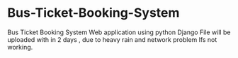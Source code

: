# Bus-Ticket-Booking-System
Bus Ticket Booking System Web application using python Django
File will be uploaded with in 2 days , due to heavy rain and network problem lfs not working.
